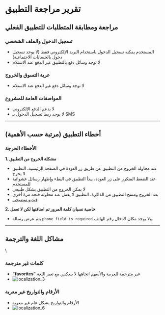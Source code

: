 # تقرير مراجعة التطبيق

## مراجعة ومطابقة المتطلبات للتطبيق الفعلي

### تسجيل الدخول والملف الشخصي
- المستخدم يمكنه تسجيل الدخول باستخدام البريد الإلكتروني فقط (لا يوجد تسجيل دخول بالحسابات الاجتماعية)
- لا توجد وسائل دفع بالتطبيق غير الدفع عند الاستلام


### عربة التسوق والخروج
- لا توجد وسائل دفع غير الدفع عند الاستلام


### المواصفات العامة للمشروع
- لا يدعم الدفع الإلكتروني
- لا يوجد ربط تسجيل الدخول بـ SMS

---

## أخطاء التطبيق (مرتبة حسب الأهمية)

### الأخطاء الحرجة

**1. مشكلة الخروج من التطبيق**
- عند محاولة الخروج من التطبيق عن طريق زر العودة في الصفحة الرئيسية، التطبيق لا يخرج
- عند الضغط المتكرر على زر العودة، يبدأ التطبيق في البطء وإظهار رسائل عشوائية للمستخدم
- لا يمكن الخروج من التطبيق بشكل طبيعي
- بعد الخروج ومسح التطبيق من الذاكرة، التطبيق لا يعمل عند محاولة فتحه مرة أخرى
- [فيديو توضيحي](https://drive.google.com/file/d/1j-qr27B2NvBOtsSqw1jPs_wC1FAG6Ys0/view?usp=sharing)

**2. خاصية نسيان كلمة المرور تم اضافنها لكن لا تعمل**
- يتم عرض رسالة  `phone field is required` ولا يوجد مكان لادخال رقم الهاتف.

---

## مشاكل اللغة والترجمة
\
### كلمات غير مترجمة
- **"favorites"** غير مترجمة للعربية والأسهم اتجاهها لا ينعكس مع تغير اللغة
- ![localization_3](https://github.com/user-attachments/assets/39609041-42d4-4d91-a50b-a4af8a17d307)


### الأرقام والتواريخ غير معربة
- الأرقام والتواريخ بشكل عام غير معربة
- ![localization_6](https://github.com/user-attachments/assets/e13d7580-60a0-4b03-bc61-50f3f2911e7d)

